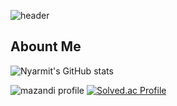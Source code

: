 <div>

  <!--Header-->
  ![header](https://capsule-render.vercel.app/api?type=waving&color=gradient&height=300&section=header&text=Archive)

</div>

<div>
  <!--Body-->

## Abount Me


![Nyarmit's GitHub stats](https://github-readme-stats.vercel.app/api?username=Nyarmit&show_icons=true&theme=dark)

![mazandi profile](http://mazandi.herokuapp.com/api?handle={handle}&theme=warm)
[![Solved.ac Profile](http://mazassumnida.wtf/api/generate_badge?boj=nyarmit)](https://solved.ac/nyarmit)
</div>

<!--
**Nyarmit/Nyarmit** is a ✨ _special_ ✨ repository because its `README.md` (this file) appears on your GitHub profile.

Here are some ideas to get you started:
- Hi there 👋
- 🔭 I’m currently working on ...
- 🌱 I’m currently learning ...
- 👯 I’m looking to collaborate on ...
- 🤔 I’m looking for help with ...
- 💬 Ask me about ...
- 📫 How to reach me: ...
- 😄 Pronouns: ...
- ⚡ Fun fact: ...
-->
